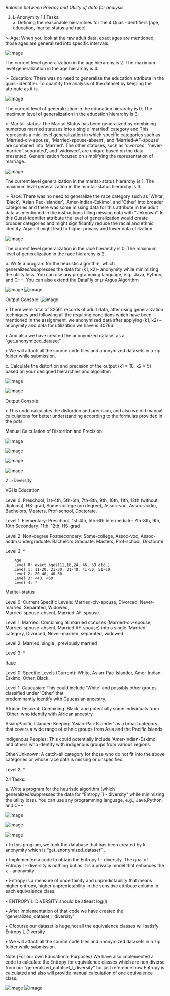 


*Balance between Privacy and Utility of data for analysis* 
1) L-Anonymity 
1.1 Tasks:  
a. Defining the reasonable hierarchies for the 4 Quasi-identifiers [age, education, marital
status and race] 

➢ Age: When you look at the raw adult data, exact ages are mentioned, those ages are 
generalized into specific intervals.

![image](https://github.com/user-attachments/assets/1654e581-a7af-4243-ae33-3aec7392351f)

The current level generalization in the age hierarchy is 2. 
The maximum level generalization in the age hierarchy is 4. 

➢ Education: There was no need to generalize the education attribute in the quasi-identifier. 
To quantify the analysis of the dataset by keeping the attribute as it is.

![image](https://github.com/user-attachments/assets/79765115-aa3f-4e3a-a9c1-ba902e355805)

The current level of generalization in the education hierarchy is 0. 
The maximum level of generalization in the education hierarchy is 3.

➢ Marital-status: The Marital Status has been generalized by combining numerous married 
statuses into a single 'married' category and This represents a mid-level generalization in 
which specific categories such as 'Married-civ-spouse', 'Married-spouse-absent', and 
'Married-AF-spouse' are combined into 'Married'. The other statuses, such as 'divorced', 
'never-married','separated', and 'widowed', are unique based on the data presented. 
Generalization focused on simplifying the representation of marriage.

![image](https://github.com/user-attachments/assets/c1da58f8-6126-4b5c-8395-20ccfd18ad94)

The current level generalization in the marital-status hierarchy is 1. 
The maximum level generalization in the marital-status hierarchy is 3. 

➢ Race: There was no need to generalize the race category such as 'White', 'Black', 'Asian
Pac-Islander', 'Amer-Indian-Eskimo', and 'Other' into broader categories and there was 
some missing data for this attribute in the adult data as mentioned in the instructions filling 
missing data with “Unknown”. In this Quasi-identifer attribute the level of generalization 
would create broader categories and might significantly reduce the racial and ethnic 
identity. Again it might lead to higher privacy and lower data utilization.

![image](https://github.com/user-attachments/assets/70f3adef-489e-4bea-90d6-627bbcf81487)

The current level generalization in the race hierarchy is 0. 
The maximum level of generalization in the race hierarchy is 2.

b. Write a program for the heuristic algorithm, which generalizes/suppresses the data for (k1, k2)- 
anonymity while minimizing the utility loss. You can use any programming language, e.g., Java, 
Python, and C++. You can also extend the DataFly or µ-Argus Algorithm

![image](https://github.com/user-attachments/assets/ae6ade4a-c769-4565-9890-03320346942a)
![image](https://github.com/user-attachments/assets/5ca5094a-1876-42a7-a333-49446f46913e)

Output Console: 
![image](https://github.com/user-attachments/assets/35020298-45e7-456a-b630-21d96373ca19)

• There were total of 32561 records of adult data, after using generalization techniques and 
following all the requiring conditions which have been mentioned in the assignment, we 
anonymized data after applying (k1, k2) – anonymity and data for utilization we have is 30766. 

• And also we have created the anonymized dataset as a “get_anonymized_dataset” 

• We will attach all the source code files and anonymized datasets in a zip folder while submission. 

c. Calculate the distortion and precision of the output (k1 = 10, k2 = 5) based on your designed 
hierarchies and algorithm 

![image](https://github.com/user-attachments/assets/55188bd6-9df5-425a-b372-5c0d755beb24)

![image](https://github.com/user-attachments/assets/e78ce4f7-3ce7-41c1-a5a0-cb85b491ac67)

Output Console: 

• This code calculates the distortion and precision, and also we did manual calculations for better 
understanding according to the formulas provided in the pdfs.

Manual Calculation of Distortion and Precision: 

![image](https://github.com/user-attachments/assets/56769d87-e3d7-4e3b-ab8a-852a7681da17)

![image](https://github.com/user-attachments/assets/c2f2fc68-f849-4e39-9313-837f8a6c3bb5)

![image](https://github.com/user-attachments/assets/44f9de18-f166-425e-a4db-f5a6b385b306)

![image](https://github.com/user-attachments/assets/649a92da-018f-485a-a23e-bba572cabf30)


2 L-Diversity 
 
VGHs 
Education 

Level 0: Preschool, 1st-4th, 5th-6th, 7th-8th, 9th, 10th, 11th, 12th (without diploma), HS-grad, 
Some-college (no degree), Assoc-voc, Assoc-acdm, Bachelors, Masters, Prof-school, Doctorate. 

Level 1: Elementary: Preschool, 1st-4th, 5th-6th 
Intermediate: 7th-8th, 9th, 10th 
Secondary: 11th, 12th, HS-grad 

Level 2: Non-degree Postsecondary: Some-college, Assoc-voc, Assoc-acdm 
Undergraduate: Bachelors 
Graduate: Masters, Prof-school, Doctorate 

Level 3: * 
 
        Age 
        Level 0: exact ages(11,16,24, 46, 59 etc…) 
        Level 1: 11-20, 21-30, 31-40, 41-50, 51-60. 
        Level 2: 20-40, 40-60 
        Level 3: <40, <60 
        Level 4: * 
         
 
 Marital-status 

Level 0: Current Specific Levels: Married-civ-spouse, Divorced, Never-married, Separated, Widowed,              
Married-spouse-absent, Married-AF-spouse. 

Level 1: Married: Combining all married statuses (Married-civ-spouse, Married-spouse-absent, Married
AF-spouse) into a single 'Married' category, Divorced, Never-married, separated, widowed 

Level 2: Married, single , previously married 

Level 3: * 
         
Race 

Level 0: Specific Levels (Current): White, Asian-Pac-Islander, Amer-Indian-Eskimo, Other, Black. 

Level 1: Caucasian: This could include 'White' and possibly other groups classified under 'Other' that     
predominantly identify with Caucasian ancestry. 

African Descent: Combining 'Black' and potentially some individuals from 'Other' who identify with 
African ancestry. 

Asian/Pacific Islander: Keeping 'Asian-Pac-Islander' as a broad category that covers a wide range of 
ethnic groups from Asia and the Pacific Islands. 

Indigenous Peoples: This could potentially include 'Amer-Indian-Eskimo' and others who identify with 
indigenous groups from various regions. 

Other/Unknown: A catch-all category for those who do not fit into the above categories or whose race 
data is missing or unspecified. 

Level 2: *


2.1 Tasks: 

a. Write a program for the heuristic algorithm (which generalizes/suppresses the data for “Entropy `l - diversity” while minimizing the utility loss). You can use any programming language, e.g., 
Java,Python, and C++.

![image](https://github.com/user-attachments/assets/53ea9562-6a81-42ec-bd40-a917db68978d)

![image](https://github.com/user-attachments/assets/6d195342-1c8b-4f2b-b12d-6d6dd9d5c946)

![image](https://github.com/user-attachments/assets/917b9b48-5faf-4dd8-a05f-b1c11041f78a)

• In this program, we took the database that has been created by k – anonymity which is 
“get_anonymized_dataset” . 

• Implemented a code to obtain the Entropy l – diversity. The goal of Entropy l – diversity is nothing 
but as  it is a privacy model that enhances the k – anonymity. 

• Entropy is a measure of uncertainity and unpredictability that means higher entropy, higher 
unpredictability in the sensitive attribute  column in each equivalence class. 

• ENTROPY L DIVERSITY should be atleast log(l) 

• After Implementation of that code we have created the “generalized_dataset_l_diversity”  

• Ofcourse our dataset is huge,not all the equivalence classes will satisfy Entropy L Diversity 

• We will attach all the source code files and anonymized datasets in a zip folder while submission. 


Note:{For our own Educational Purposes} We have also implemented a code to calculate the 
Entropy for equivalence classes which are non diverse from our “generalized_datatset_l_diversity” 
for just reference how Entropy is calculated and also will provide manual calculation of one 
equivalence class.

![image](https://github.com/user-attachments/assets/504bd928-b80a-47a7-a042-6a436cf84a76)
![image](https://github.com/user-attachments/assets/4a7c3369-3876-4ac5-b477-c96b5d802436)















